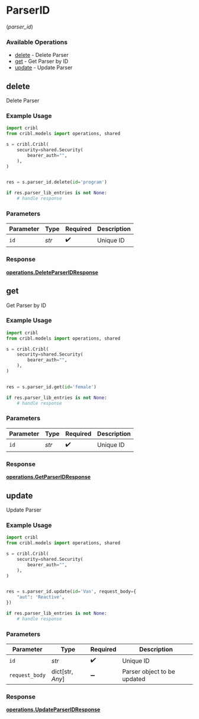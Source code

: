 # ParserID
(*parser_id*)

### Available Operations

* [delete](#delete) - Delete Parser
* [get](#get) - Get Parser by ID
* [update](#update) - Update Parser

## delete

Delete Parser

### Example Usage

```python
import cribl
from cribl.models import operations, shared

s = cribl.Cribl(
    security=shared.Security(
        bearer_auth="",
    ),
)


res = s.parser_id.delete(id='program')

if res.parser_lib_entries is not None:
    # handle response
```

### Parameters

| Parameter          | Type               | Required           | Description        |
| ------------------ | ------------------ | ------------------ | ------------------ |
| `id`               | *str*              | :heavy_check_mark: | Unique ID          |


### Response

**[operations.DeleteParserIDResponse](../../models/operations/deleteparseridresponse.md)**


## get

Get Parser by ID

### Example Usage

```python
import cribl
from cribl.models import operations, shared

s = cribl.Cribl(
    security=shared.Security(
        bearer_auth="",
    ),
)


res = s.parser_id.get(id='female')

if res.parser_lib_entries is not None:
    # handle response
```

### Parameters

| Parameter          | Type               | Required           | Description        |
| ------------------ | ------------------ | ------------------ | ------------------ |
| `id`               | *str*              | :heavy_check_mark: | Unique ID          |


### Response

**[operations.GetParserIDResponse](../../models/operations/getparseridresponse.md)**


## update

Update Parser

### Example Usage

```python
import cribl
from cribl.models import operations, shared

s = cribl.Cribl(
    security=shared.Security(
        bearer_auth="",
    ),
)


res = s.parser_id.update(id='Van', request_body={
    "aut": 'Reactive',
})

if res.parser_lib_entries is not None:
    # handle response
```

### Parameters

| Parameter                   | Type                        | Required                    | Description                 |
| --------------------------- | --------------------------- | --------------------------- | --------------------------- |
| `id`                        | *str*                       | :heavy_check_mark:          | Unique ID                   |
| `request_body`              | dict[str, *Any*]            | :heavy_minus_sign:          | Parser object to be updated |


### Response

**[operations.UpdateParserIDResponse](../../models/operations/updateparseridresponse.md)**

